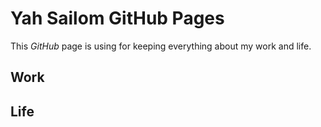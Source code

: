 # Yah Sailom GitHub Pages
This *GitHub* page is using for keeping everything about my work and life.

## Work




## Life




